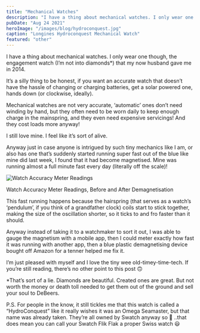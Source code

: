 ```yaml
---
title: "Mechanical Watches"
description: "I have a thing about mechanical watches. I only wear one though, the engagement watch that my now husband gave me in 2014."
pubDate: "Aug 24 2021"
heroImage: "/images/blog/hydroconquest.jpg"
caption: "Longines Hydroconquest Mechanical Watch"
featured: "other"
---
```


I have a thing about mechanical watches. I only wear one though, the engagement watch (I’m not into diamonds\*) that my now husband gave me in 2014.

It’s a silly thing to be honest, if you want an accurate watch that doesn’t have the hassle of changing or charging batteries, get a solar powered one, hands down (or clockwise, ideally).

Mechanical watches are not very accurate, ‘automatic’ ones don’t need winding by hand, but they often need to be worn daily to keep enough charge in the mainspring, and they even need expensive servicings! And they cost loads more anyway!

I still love mine. I feel like it’s sort of alive.

Anyway just in case anyone is intrigued by such tiny mechanics like I am, or also has one that’s suddenly started running super fast out of the blue like mine did last week, I found that it had become magnetised. Mine was running almost a full minute fast every day (literally off the scale)!

![Watch Accuracy Meter Readings](/images/blog/hydroconquesttoo.png)

<p class="caption">Watch Accuracy Meter Readings, Before and After Demagnetisation</p>

This fast running happens because the hairspring (that serves as a watch’s ‘pendulum’, if you think of a grandfather clock) coils start to stick together, making the size of the oscillation shorter, so it ticks to and fro faster than it should.

Anyway instead of taking it to a watchmaker to sort it out, I was able to gauge the magnetism with a mobile app, then I could meter exactly how fast it was running with another app, then a blue plastic demagnetising device bought off Amazon for a tenner helped me fix it.

I’m just pleased with myself and I love the tiny wee old-timey-time-tech. If you’re still reading, there’s no other point to this post 🙃

\*That’s sort of a lie. Diamonds are beautiful. Created ones are great. But not worth the money or death toll needed to get them out of the ground and sell your soul to DeBeers.

P.S. For people in the know, it still tickles me that this watch is called a “HydroConquest” like it really wishes it was an Omega Seamaster, but that name was already taken. They’re all owned by Swatch anyway so 🤷 ..that does mean you can call your Swatch Flik Flak a proper Swiss watch 😃
